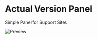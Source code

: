 # Actual Version Panel
Simple Panel for Support Sites

![Preview](https://raw.githubusercontent.com/RobiNN1/PHP-Fusion-Infusions/master/infusions/actual_version_panel/preview.png)
